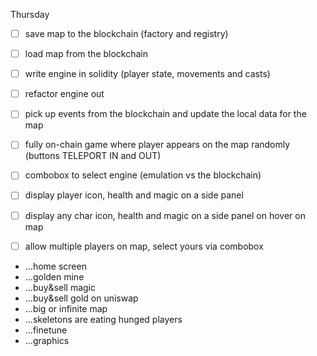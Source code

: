 Thursday

- [ ] save map to the blockchain (factory and registry)
- [ ] load map from the blockchain

- [ ] write engine in solidity (player state, movements and casts)
- [ ] refactor engine out
- [ ] pick up events from the blockchain and update the local data for the map
- [ ] fully on-chain game where player appears on the map randomly (buttons TELEPORT IN and OUT)

- [ ] combobox to select engine (emulation vs the blockchain)




- [ ] display player icon, health and magic on a side panel
- [ ] display any char icon, health and magic on a side panel on hover on map
- [ ] allow multiple players on map, select yours via combobox

- ...home screen
- ...golden mine
- ...buy&sell magic
- ...buy&sell gold on uniswap
- ...big or infinite map
- ...skeletons are eating hunged players
- ...finetune
- ...graphics
